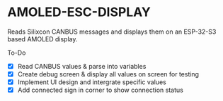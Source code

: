 # AMOLED-ESC-DISPLAY

Reads Silixcon CANBUS messages and displays them on an ESP-32-S3 based AMOLED display.

To-Do
- [x] Read CANBUS values & parse into variables
- [x] Create debug screen & display all values on screen for testing
- [x] Implement UI design and intergrate specific values
- [x] Add connected sign in corner to show connection status
